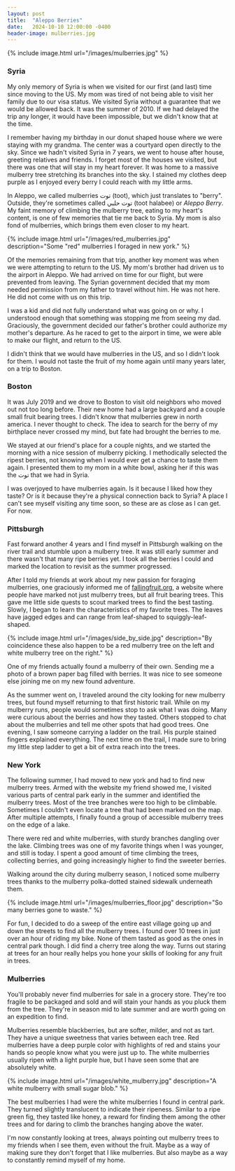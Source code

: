 ```yaml
---
layout: post
title:  "Aleppo Berries"
date:   2024-10-10 12:00:00 -0400
header-image: mulberries.jpg
---
```


{% include image.html url="/images/mulberries.jpg" %}

### Syria

My only memory of Syria is when we visited for our first (and last) time since
moving to the US. My mom was tired of not being able to visit her family due to
our visa status. We visited Syria without a guarantee that we would be allowed
back. It was the summer of 2010. If we had delayed the trip any longer, it would
have been impossible, but we didn't know that at the time.

I remember having my birthday in our donut shaped house where we were staying
with my grandma. The center was a courtyard open directly to the sky. Since we
hadn't visited Syria in 7 years, we went to house after house, greeting
relatives and friends. I forget most of the houses we visited, but there was one
that will stay in my heart forever. It was home to a massive mulberry tree
stretching its branches into the sky. I stained my clothes deep purple as I
enjoyed every berry I could reach with my little arms.

In Aleppo, we called mulberries توت (toot), which just translates to "berry".
Outside, they're sometimes called توت حلبي (toot halabee) or _Aleppo Berry_. My
faint memory of climbing the mulberry tree, eating to my heart's content, is one
of few memories that tie me back to Syria. My mom is also fond of mulberries,
which brings them even closer to my heart.

{% include image.html url="/images/red_mulberries.jpg" description="Some
&quot;red&quot; mulberries I foraged in new york." %}

Of the memories remaining from that trip, another key moment was when we were
attempting to return to the US. My mom's brother had driven us to the airport in
Aleppo. We had arrived on time for our flight, but were prevented from leaving.
The Syrian government decided that my mom needed permission from my father to
travel without him. He was not here. He did not come with us on this trip.

I was a kid and did not fully understand what was going on or why. I understood
enough that something was stopping me from seeing my dad. Graciously, the
government decided our father's brother could authorize my mother's departure.
As he raced to get to the airport in time, we were able to make our flight, and
return to the US.

I didn't think that we would have mulberries in the US, and so I didn't look for
them. I would not taste the fruit of my home again until many years later, on a
trip to Boston.

### Boston

It was July 2019 and we drove to Boston to visit old neighbors who moved out not
too long before. Their new home had a large backyard and a couple small fruit
bearing trees. I didn't know that mulberries grew in north america. I never
thought to check. The idea to search for the berry of my birthplace never
crossed my mind, but fate had brought the berries to me.

We stayed at our friend's place for a couple nights, and we started the morning
with a nice session of mulberry picking. I methodically selected the ripest
berries, not knowing when I would ever get a chance to taste them again. I
presented them to my mom in a white bowl, asking her if this was the توت that we
had in Syria.

I was overjoyed to have mulberries again. Is it because I liked how they taste?
Or is it because they're a physical connection back to Syria? A place I can't
see myself visiting any time soon, so these are as close as I can get. For now.

### Pittsburgh

Fast forward another 4 years and I find myself in Pittsburgh walking on the
river trail and stumble upon a mulberry tree. It was still early summer and
there wasn't that many ripe berries yet. I took all the berries I could and
marked the location to revisit as the summer progressed.

After I told my friends at work about my new passion for foraging mulberries,
one graciously informed me of [fallingfruit.org](https://fallingfruit.org), a
website where people have marked not just mulberry trees, but all fruit bearing
trees. This gave me little side quests to scout marked trees to find the best
tasting. Slowly, I began to learn the characteristics of my favorite trees. The
leaves have jagged edges and can range from leaf-shaped to squiggly-leaf-shaped.

{% include image.html url="/images/side_by_side.jpg" description="By coincidence
these also happen to be a red mulberry tree on the left and white mulberry tree
on the right." %}

One of my friends actually found a mulberry of their own. Sending me a photo of
a brown paper bag filled with berries. It was nice to see someone else joining
me on my new found adventure.

As the summer went on, I traveled around the city looking for new mulberry
trees, but found myself returning to that first historic trail. While on my
mulberry runs, people would sometimes stop to ask what I was doing. Many were
curious about the berries and how they tasted. Others stopped to chat about the
mulberries and tell me other spots that had good trees. One evening, I saw
someone carrying a ladder on the trail. His purple stained fingers explained
everything. The next time on the trail, I made sure to bring my little step
ladder to get a bit of extra reach into the trees.

### New York

The following summer, I had moved to new york and had to find new mulberry
trees. Armed with the website my friend showed me, I visited various parts of
central park early in the summer and identified the mulberry trees. Most of the
tree branches were too high to be climbable. Sometimes I couldn't even locate a
tree that had been marked on the map. After multiple attempts, I finally found a
group of accessible mulberry trees on the edge of a lake.

There were red and white mulberries, with sturdy branches dangling over the
lake. Climbing trees was one of my favorite things when I was younger, and still
is today. I spent a good amount of time climbing the trees, collecting berries,
and going increasingly higher to find the sweeter berries.

Walking around the city during mulberry season, I noticed some mulberry trees
thanks to the mulberry polka-dotted stained sidewalk underneath them.

{% include image.html url="/images/mulberries_floor.jpg" description="So many
berries gone to waste." %}

For fun, I decided to do a sweep of the entire east village going up and down
the streets to find all the mulberry trees. I found over 10 trees in just over
an hour of riding my bike. None of them tasted as good as the ones in central
park though. I did find a cherry tree along the way. Turns out staring at trees
for an hour really helps you hone your skills of looking for any fruit in trees.

### Mulberries

You'll probably never find mulberries for sale in a grocery store. They're too
fragile to be packaged and sold and will stain your hands as you pluck them from
the tree. They're in season mid to late summer and are worth going on an
expedition to find.

Mulberries resemble blackberries, but are softer, milder, and not as tart. They
have a unique sweetness that varies between each tree. Red mulberries have a
deep purple color with highlights of red and stains your hands so people know
what you were just up to. The white mulberries usually ripen with a light purple
hue, but I have seen some that are absolutely white.

{% include image.html url="/images/white_mulberry.jpg" description="A white
mulberry with small sugar blob." %}

The best mulberries I had were the white mulberries I found in central park.
They turned slightly translucent to indicate their ripeness. Similar to a ripe
green fig, they tasted like honey, a reward for finding them among the other
trees and for daring to climb the branches hanging above the water.

I'm now constantly looking at trees, always pointing out mulberry trees to my
friends when I see them, even without the fruit. Maybe as a way of making sure
they don't forget that I like mulberries. But also maybe as a way to constantly
remind myself of my home.
